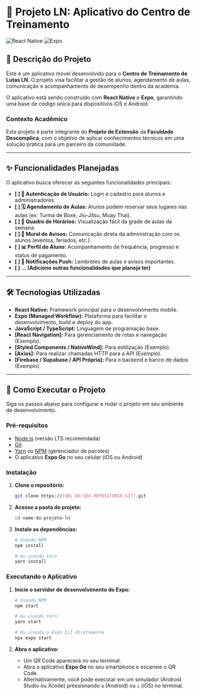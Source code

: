 # 🥊 Projeto LN: Aplicativo do Centro de Treinamento

![React Native](https://img.shields.io/badge/React_Native-20232A?style=for-the-badge&logo=react&logoColor=61DAFB)
![Expo](https://img.shields.io/badge/Expo-000020?style=for-the-badge&logo=expo&logoColor=white)

## 📝 Descrição do Projeto

Este é um aplicativo móvel desenvolvido para o **Centro de Treinamento de Lutas LN**. O projeto visa facilitar a gestão de alunos, agendamento de aulas, comunicação e acompanhamento de desempenho dentro da academia.

O aplicativo está sendo construído com **React Native** e **Expo**, garantindo uma base de código única para dispositivos iOS e Android.

### Contexto Acadêmico

Este projeto é parte integrante do **Projeto de Extensão** da **Faculdade Descomplica**, com o objetivo de aplicar conhecimentos técnicos em uma solução prática para um parceiro da comunidade.

---

## ✨ Funcionalidades Planejadas

O aplicativo busca oferecer as seguintes funcionalidades principais:

* **[ ] 👤 Autenticação de Usuário:** Login e cadastro para alunos e administradores.
* **[ ] 🗓️ Agendamento de Aulas:** Alunos podem reservar seus lugares nas aulas (ex: Turma de Boxe, Jiu-Jitsu, Muay Thai).
* **[ ] 📅 Quadro de Horários:** Visualização fácil da grade de aulas da semana.
* **[ ] 📢 Mural de Avisos:** Comunicação direta da administração com os alunos (eventos, feriados, etc.).
* **[ ] 📊 Perfil do Aluno:** Acompanhamento de frequência, progresso e status de pagamento.
* **[ ] 🔔 Notificações Push:** Lembretes de aulas e avisos importantes.
* **[ ] ... (Adicione outras funcionalidades que planeja ter)**

---

## 🛠️ Tecnologias Utilizadas

* **React Native:** Framework principal para o desenvolvimento mobile.
* **Expo (Managed Workflow):** Plataforma para facilitar o desenvolvimento, build e deploy do app.
* **JavaScript / TypeScript:** Linguagem de programação base.
* **[React Navigation]:** Para gerenciamento de rotas e navegação (Exemplo).
* **[Styled Components / NativeWind]:** Para estilização (Exemplo).
* **[Axios]:** Para realizar chamadas HTTP para a API (Exemplo).
* **[Firebase / Supabase / API Própria]:** Para o backend e banco de dados (Exemplo).

---

## 🚀 Como Executar o Projeto

Siga os passos abaixo para configurar e rodar o projeto em seu ambiente de desenvolvimento.

### Pré-requisitos

* [Node.js](https://nodejs.org/en/) (versão LTS recomendada)
* [Git](https://git-scm.com/)
* [Yarn](https://yarnpkg.com/) ou [NPM](https://www.npmjs.com/) (gerenciador de pacotes)
* O aplicativo **Expo Go** no seu celular (iOS ou Android)

### Instalação

1.  **Clone o repositório:**
    ```bash
    git clone https://[URL-DO-SEU-REPOSITORIO-GIT].git
    ```

2.  **Acesse a pasta do projeto:**
    ```bash
    cd nome-do-projeto-ln
    ```

3.  **Instale as dependências:**
    ```bash
    # Usando NPM
    npm install
    
    # Ou usando Yarn
    yarn install
    ```

### Executando o Aplicativo

1.  **Inicie o servidor de desenvolvimento do Expo:**
    ```bash
    # Usando NPM
    npm start
    
    # Ou usando Yarn
    yarn start
    
    # Ou usando o Expo CLI diretamente
    npx expo start
    ```

2.  **Abra o aplicativo:**
    * Um QR Code aparecerá no seu terminal.
    * Abra o aplicativo **Expo Go** no seu smartphone e escaneie o QR Code.
    * Alternativamente, você pode executar em um simulador (Android Studio ou Xcode) pressionando `a` (Android) ou `i` (iOS) no terminal.


